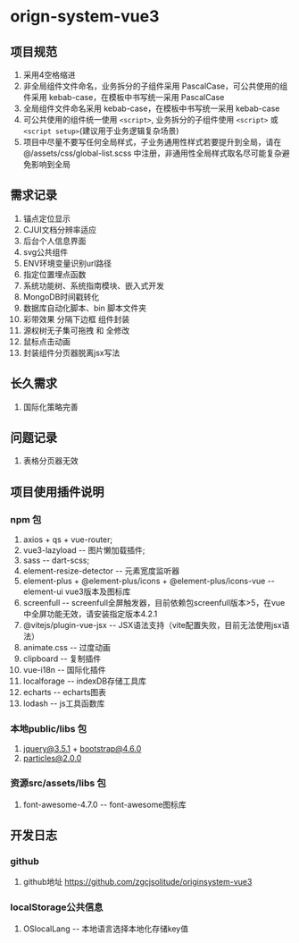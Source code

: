 # orign-system-vue3

## 项目规范
1. 采用4空格缩进
2. 非全局组件文件命名，业务拆分的子组件采用 PascalCase，可公共使用的组件采用 kebab-case，在模板中书写统一采用 PascalCase
3. 全局组件文件命名采用 kebab-case，在模板中书写统一采用 kebab-case
4. 可公共使用的组件统一使用 `<script>`, 业务拆分的子组件使用 `<script>` 或 `<script setup>`(建议用于业务逻辑复杂场景)
5. 项目中尽量不要写任何全局样式，子业务通用性样式若要提升到全局，请在 @/assets/css/global-list.scss 中注册，非通用性全局样式取名尽可能复杂避免影响到全局

## 需求记录
1. 锚点定位显示
2. CJUI文档分辨率适应
3. 后台个人信息界面
5. svg公共组件
6. ENV环境变量识别url路径
7. 指定位置埋点函数
10. 系统功能树、系统指南模块、嵌入式开发
11. MongoDB时间戳转化
12. 数据库自动化脚本、bin 脚本文件夹
13. 彩带效果 分隔下边框 组件封装
14. 源权树无子集可拖拽 和 全修改
15. 鼠标点击动画
17. 封装组件分页器脱离jsx写法

## 长久需求
1. 国际化策略完善

## 问题记录
1. 表格分页器无效

## 项目使用插件说明
### npm 包
1. axios + qs + vue-router;
2. vue3-lazyload  -- 图片懒加载插件;
3. sass  -- dart-scss;
4. element-resize-detector  -- 元素宽度监听器
6. element-plus + @element-plus/icons + @element-plus/icons-vue -- element-ui vue3版本及图标库
7. screenfull -- screenfull全屏触发器，目前依赖包screenfull版本>5，在vue中全屏功能无效，请安装指定版本4.2.1
8. @vitejs/plugin-vue-jsx -- JSX语法支持（vite配置失败，目前无法使用jsx语法）
9. animate.css -- 过度动画
10. clipboard -- 复制插件
11. vue-i18n -- 国际化插件
12. localforage -- indexDB存储工具库
13. echarts -- echarts图表
14. lodash -- js工具函数库
### 本地public/libs 包
1. jquery@3.5.1 + bootstrap@4.6.0
2. particles@2.0.0
### 资源src/assets/libs 包
1. font-awesome-4.7.0  -- font-awesome图标库


## 开发日志
### github
1. github地址 https://github.com/zgcjsolitude/originsystem-vue3
### localStorage公共信息
1. OSlocalLang -- 本地语言选择本地化存储key值